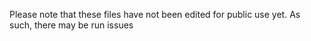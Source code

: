 Please note that these files have not been edited for public use yet. As such, there may be run issues
